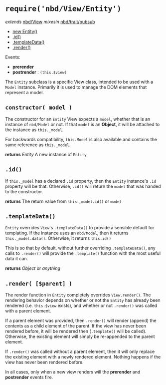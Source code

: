 # `require('nbd/View/Entity')`
  *extends* [nbd/View](../View.md)
  *mixesin* [nbd/trait/pubsub](../../trait/pubsub.md)

* [new Entity()](#constructor-model-)
* [.id()](#id-)
* [.templateData()](#templatedata-)
* [.render()](#render-parent-)

Events:
* __prerender__
* __postrender__ : `(this.$view)`

The `Entity` subclass is a specific View class, intended to be used with a `Model` instance. Primarily it is used to manage the DOM elements that represent a model.

## `constructor( model )`

The constructor for an `Entity` View expects a `model`, whether that is an instance of `nbd/Model` or not. If that `model` is an **Object**, it will be attached to the instance as `this._model`.

For backwards compatibility, `this.Model` is also available and contains the same reference as `this._model`.

**returns** *Entity* A new instance of `Entity`

## `.id()`

If `this._model` has a declared `.id` property, then the `Entity` instance's `.id` property will be that. Otherwise, `.id()` will return the `model` that was handed to the constructor.

**returns** The return value from `this._model.id()` or `model`

## `.templateData()`

`Entity` overrides `View`'s `.templateData()` to provide a sensible default for templating. If the instance uses an `nbd/Model`, then it returns `this._model.data()`. Otherwise, it returns `this.id()`

This is so that by default, without further overriding `.templateData()`, any calls to `.render()` will provide the `.template()` function with the most useful data it can.

**returns** *Object* or *anything*

## `.render( [$parent] )`

The render function in `Entity` completely overrides `View.render()`. The rendering behavior depends on whether or not the `Entity` has already been rendered (i.e. `this.$view` exists), and whether or not `.render()` was called with a parent element.

If a parent element was provided, then `.render()` will render (append) the contents as a child element of the parent. If the view has never been rendered before, it will be rendered then (`.template()` will be called). Otherwise, the existing element will simply be re-appended to the parent element.

If `.render()` was called without a parent element, then it will only replace the existing element with a newly rendered element. Nothing happens if the view has never been rendered before.

In all cases, only when a new view renders will the **prerender** and **postrender** events fire.
